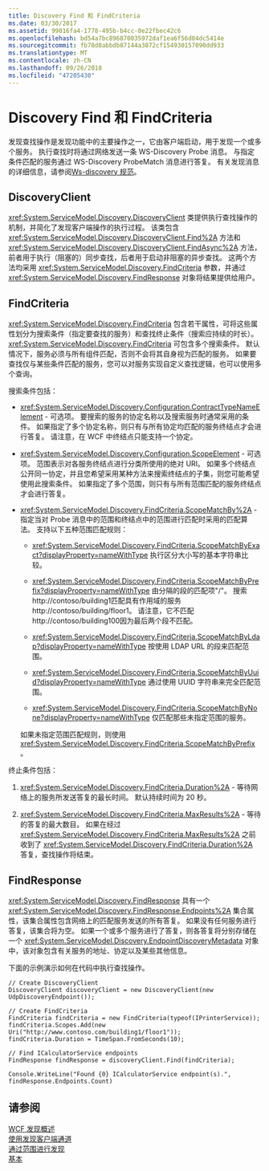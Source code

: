 ```yaml
---
title: Discovery Find 和 FindCriteria
ms.date: 03/30/2017
ms.assetid: 99016fa4-1778-495b-b4cc-0e22fbec42c6
ms.openlocfilehash: bd54a7bc896870035972daf1ea6f56d84dc5414e
ms.sourcegitcommit: fb78d8abbdb87144a3872cf154930157090dd933
ms.translationtype: MT
ms.contentlocale: zh-CN
ms.lasthandoff: 09/26/2018
ms.locfileid: "47205430"
---
```

# <a name="discovery-find-and-findcriteria"></a>Discovery Find 和 FindCriteria
发现查找操作是发现功能中的主要操作之一，它由客户端启动，用于发现一个或多个服务。 执行查找时将通过网络发送一条 WS-Discovery Probe 消息。 与指定条件匹配的服务通过 WS-Discovery ProbeMatch 消息进行答复。 有关发现消息的详细信息，请参阅[Ws-discovery 规范](https://go.microsoft.com/fwlink/?LinkID=122347)。  
  
## <a name="discoveryclient"></a>DiscoveryClient  
 <xref:System.ServiceModel.Discovery.DiscoveryClient> 类提供执行查找操作的机制，并简化了发现客户端操作的执行过程。 该类包含 <xref:System.ServiceModel.Discovery.DiscoveryClient.Find%2A> 方法和 <xref:System.ServiceModel.Discovery.DiscoveryClient.FindAsync%2A> 方法，前者用于执行（阻塞的）同步查找，后者用于启动非阻塞的异步查找。 这两个方法均采用 <xref:System.ServiceModel.Discovery.FindCriteria> 参数，并通过 <xref:System.ServiceModel.Discovery.FindResponse> 对象将结果提供给用户。  
  
## <a name="findcriteria"></a>FindCriteria  
 <xref:System.ServiceModel.Discovery.FindCriteria> 包含若干属性，可将这些属性划分为搜索条件（指定要查找的服务）和查找终止条件（搜索应持续的时长）。 <xref:System.ServiceModel.Discovery.FindCriteria> 可包含多个搜索条件。 默认情况下，服务必须与所有组件匹配，否则不会将其自身视为匹配的服务。 如果要查找仅与某些条件匹配的服务，您可以对服务实现自定义查找逻辑，也可以使用多个查询。  
  
 搜索条件包括：  
  
-   <xref:System.ServiceModel.Discovery.Configuration.ContractTypeNameElement> - 可选项。 要搜索的服务的协定名称以及搜索服务时通常采用的条件。 如果指定了多个协定名称，则只有与所有协定均匹配的服务终结点才会进行答复。 请注意，在 WCF 中终结点只能支持一个协定。  
  
-   <xref:System.ServiceModel.Discovery.Configuration.ScopeElement> - 可选项。 范围表示对各服务终结点进行分类所使用的绝对 URI。 如果多个终结点公开同一协定，并且您希望采用某种方法来搜索终结点的子集，则您可能希望使用此搜索条件。 如果指定了多个范围，则只有与所有范围匹配的服务终结点才会进行答复。  
  
-   <xref:System.ServiceModel.Discovery.FindCriteria.ScopeMatchBy%2A> - 指定当对 Probe 消息中的范围和终结点中的范围进行匹配时采用的匹配算法。 支持以下五种范围匹配规则：  
  
    -   <xref:System.ServiceModel.Discovery.FindCriteria.ScopeMatchByExact?displayProperty=nameWithType> 执行区分大小写的基本字符串比较。  
  
    -   <xref:System.ServiceModel.Discovery.FindCriteria.ScopeMatchByPrefix?displayProperty=nameWithType> 由分隔的段的匹配项"/"。 搜索 http://contoso/building1匹配具有作用域的服务 http://contoso/building/floor1。 请注意，它不匹配 http://contoso/building100因为最后两个段不匹配。  
  
    -   <xref:System.ServiceModel.Discovery.FindCriteria.ScopeMatchByLdap?displayProperty=nameWithType> 按使用 LDAP URL 的段来匹配范围。  
  
    -   <xref:System.ServiceModel.Discovery.FindCriteria.ScopeMatchByUuid?displayProperty=nameWithType> 通过使用 UUID 字符串来完全匹配范围。  
  
    -   <xref:System.ServiceModel.Discovery.FindCriteria.ScopeMatchByNone?displayProperty=nameWithType> 仅匹配那些未指定范围的服务。  
  
     如果未指定范围匹配规则，则使用 <xref:System.ServiceModel.Discovery.FindCriteria.ScopeMatchByPrefix>。  
  
 终止条件包括：  
  
1.  <xref:System.ServiceModel.Discovery.FindCriteria.Duration%2A> - 等待网络上的服务所发送答复的最长时间。 默认持续时间为 20 秒。  
  
2.  <xref:System.ServiceModel.Discovery.FindCriteria.MaxResults%2A> - 等待的答复的最大数目。 如果在经过 <xref:System.ServiceModel.Discovery.FindCriteria.MaxResults%2A> 之前收到了 <xref:System.ServiceModel.Discovery.FindCriteria.Duration%2A> 答复，查找操作将结束。  
  
## <a name="findresponse"></a>FindResponse  
 <xref:System.ServiceModel.Discovery.FindResponse> 具有一个 <xref:System.ServiceModel.Discovery.FindResponse.Endpoints%2A> 集合属性，该集合属性包含网络上的匹配服务发送的所有答复。 如果没有任何服务进行答复，该集合将为空。 如果一个或多个服务进行了答复，则各答复将分别存储在一个 <xref:System.ServiceModel.Discovery.EndpointDiscoveryMetadata> 对象中，该对象包含有关服务的地址、协定以及某些其他信息。  
  
 下面的示例演示如何在代码中执行查找操作。  
  
```  
// Create DiscoveryClient  
DiscoveryClient discoveryClient = new DiscoveryClient(new UdpDiscoveryEndpoint());  
  
// Create FindCriteria  
FindCriteria findCriteria = new FindCriteria(typeof(IPrinterService));  
findCriteria.Scopes.Add(new Uri("http://www.contoso.com/building1/floor1"));  
findCriteria.Duration = TimeSpan.FromSeconds(10);   
  
// Find ICalculatorService endpoints              
FindResponse findResponse = discoveryClient.Find(findCriteria);  
  
Console.WriteLine("Found {0} ICalculatorService endpoint(s).", findResponse.Endpoints.Count)  
```  
  
## <a name="see-also"></a>请参阅  
 [WCF 发现概述](../../../../docs/framework/wcf/feature-details/wcf-discovery-overview.md)  
 [使用发现客户端通道](../../../../docs/framework/wcf/feature-details/using-the-discovery-client-channel.md)  
 [通过范围进行发现](../../../../docs/framework/wcf/samples/discovery-with-scopes-sample.md)  
 [基本](../../../../docs/framework/wcf/samples/basic-sample.md)

